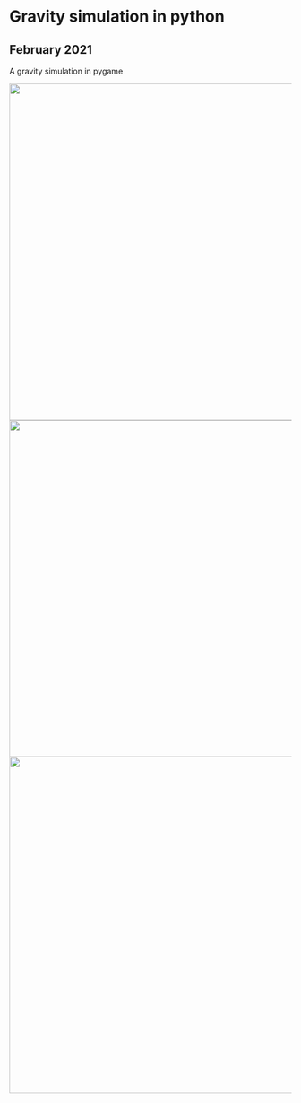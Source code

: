 # Gravity simulation in python

## February 2021

A gravity simulation in pygame

<img src="https://user-images.githubusercontent.com/71260381/224569128-aa0d8c8d-f79f-4190-a096-c8ec06447030.gif" width=600>
<img src="https://user-images.githubusercontent.com/71260381/224569133-6dd39d99-61dd-4d02-a639-d5a9d964c689.gif" width=600>
<img src="https://user-images.githubusercontent.com/71260381/224569135-9571950a-fa76-4e8f-bc90-b120e31b0e40.gif" width=600>

